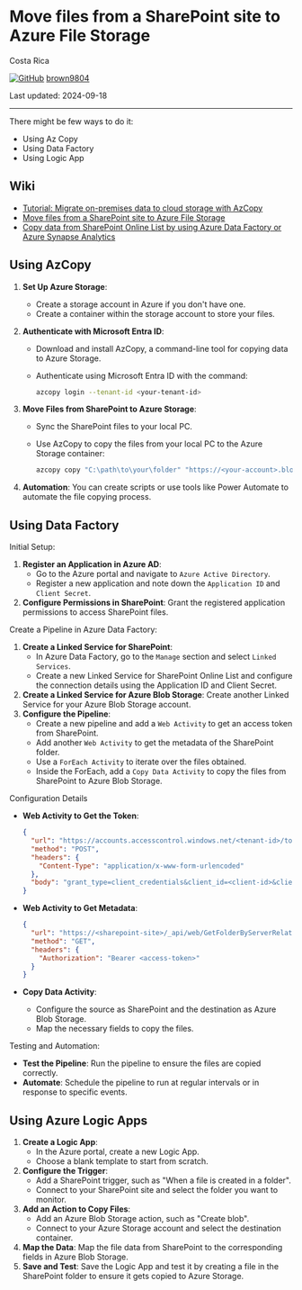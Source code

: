 # Move files from a SharePoint site to Azure File Storage

Costa Rica

[![GitHub](https://img.shields.io/badge/--181717?logo=github&logoColor=ffffff)](https://github.com/)
[brown9804](https://github.com/brown9804)

Last updated: 2024-09-18

------------------------------------------

There might be few ways to do it:

- Using Az Copy
- Using Data Factory
- Using Logic App

## Wiki 

- [Tutorial: Migrate on-premises data to cloud storage with AzCopy](https://learn.microsoft.com/en-us/azure/storage/common/storage-use-azcopy-migrate-on-premises-data?tabs=windows)
- [Move files from a SharePoint site to Azure File Storage](https://learn.microsoft.com/en-us/answers/questions/1382373/move-files-from-a-sharepoint-site-to-azure-file-st)
- [Copy data from SharePoint Online List by using Azure Data Factory or Azure Synapse Analytics](https://learn.microsoft.com/en-us/azure/data-factory/connector-sharepoint-online-list?tabs=data-factory)
  
## Using AzCopy

1. **Set Up Azure Storage**:
   - Create a storage account in Azure if you don't have one.
   - Create a container within the storage account to store your files.
2. **Authenticate with Microsoft Entra ID**:
   - Download and install AzCopy, a command-line tool for copying data to Azure Storage.
   - Authenticate using Microsoft Entra ID with the command:

     ```bash
     azcopy login --tenant-id <your-tenant-id>
     ```

3. **Move Files from SharePoint to Azure Storage**:
   - Sync the SharePoint files to your local PC.
   - Use AzCopy to copy the files from your local PC to the Azure Storage container:

     ```bash
     azcopy copy "C:\path\to\your\folder" "https://<your-account>.blob.core.windows.net/<your-container>" --recursive
     ```

4. **Automation**: You can create scripts or use tools like Power Automate to automate the file copying process.

## Using Data Factory

Initial Setup:

1. **Register an Application in Azure AD**:
   - Go to the Azure portal and navigate to `Azure Active Directory`.
   - Register a new application and note down the `Application ID` and `Client Secret`.
2. **Configure Permissions in SharePoint**: Grant the registered application permissions to access SharePoint files.

Create a Pipeline in Azure Data Factory: 

1. **Create a Linked Service for SharePoint**:
   - In Azure Data Factory, go to the `Manage` section and select `Linked Services`.
   - Create a new Linked Service for SharePoint Online List and configure the connection details using the Application ID and Client Secret.
2. **Create a Linked Service for Azure Blob Storage**: Create another Linked Service for your Azure Blob Storage account.
3. **Configure the Pipeline**:
   - Create a new pipeline and add a `Web Activity` to get an access token from SharePoint.
   - Add another `Web Activity` to get the metadata of the SharePoint folder.
   - Use a `ForEach Activity` to iterate over the files obtained.
   - Inside the ForEach, add a `Copy Data Activity` to copy the files from SharePoint to Azure Blob Storage.

Configuration Details

- **Web Activity to Get the Token**:

  ```json
  {
    "url": "https://accounts.accesscontrol.windows.net/<tenant-id>/tokens/OAuth/2",
    "method": "POST",
    "headers": {
      "Content-Type": "application/x-www-form-urlencoded"
    },
    "body": "grant_type=client_credentials&client_id=<client-id>&client_secret=<client-secret>&resource=https://<sharepoint-site>"
  }
  ```

- **Web Activity to Get Metadata**:

  ```json
  {
    "url": "https://<sharepoint-site>/_api/web/GetFolderByServerRelativeUrl('<folder-path>')/Files",
    "method": "GET",
    "headers": {
      "Authorization": "Bearer <access-token>"
    }
  }
  ```

- **Copy Data Activity**:
  - Configure the source as SharePoint and the destination as Azure Blob Storage.
  - Map the necessary fields to copy the files.

Testing and Automation:
- **Test the Pipeline**: Run the pipeline to ensure the files are copied correctly.
- **Automate**: Schedule the pipeline to run at regular intervals or in response to specific events.




## Using Azure Logic Apps

1. **Create a Logic App**:
   - In the Azure portal, create a new Logic App.
   - Choose a blank template to start from scratch.
2. **Configure the Trigger**:
   - Add a SharePoint trigger, such as "When a file is created in a folder".
   - Connect to your SharePoint site and select the folder you want to monitor.
3. **Add an Action to Copy Files**:
   - Add an Azure Blob Storage action, such as "Create blob".
   - Connect to your Azure Storage account and select the destination container.
4. **Map the Data**: Map the file data from SharePoint to the corresponding fields in Azure Blob Storage.
5. **Save and Test**: Save the Logic App and test it by creating a file in the SharePoint folder to ensure it gets copied to Azure Storage.

